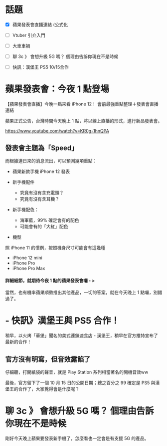 # 話題
- [x] 蘋果發表會直播連結 (公式化
- [ ] Vtuber 引介入門
- [ ] 大車車禍
- [ ] 聊 3c 》 會想升級 5G 嗎？ 個理由告訴你現在不是時候
- [ ] 快訊：漢堡王 PS5 10/15合作


# 蘋果發表會：今夜 1 點登場


【蘋果發表會直播】今晚一點來看 iPhone 12！ 會前最強重點整理＋發表會直播連結


蘋果正式公告，台灣時間今天晚上 1 點，將以線上直播的形式，進行新品發表會。

https://www.youtube.com/watch?v=KR0g-1hnQPA

## 發表會主題為「Speed」

而根據連日來的消息流出，可以預測幾項重點：

- 蘋果新款手機 iPhone 12 發表
  
- 新手機配件
    - 究竟有沒有含充電頭？
    - 究竟有沒有含耳機？

- 新手機配色：
    - 海軍藍，99% 確定會有的配色
    - 可能會有的「大紅」配色

- 機型

照 iPhone 11 的慣例，按照機身尺寸可能會有這幾種

- iPhone 12 mini 
- iPhone Pro
- iPhone Pro Max
  
#### 詳細細節，就期待今夜 1 點的蘋果發表會囉 - >
當然，也有機率蘋果順勢推出其他產品，一切的答案，就在今天晚上 1 點囉，別錯過了。





# - 快訊》漢堡王與 PS5 合作！ 
稍早，以火烤「華堡」聞名的美式連鎖速食店 - 漢堡王，稍早在官方推特宣布了最新的合作！

## 官方沒有明寫，但音效露餡了
仔細聽，打開紙袋的聲音，就是 Play Station 系列相當著名的開機音效ww

最後，官方留下了一個 10 月 15 日的公開日期；總之百分之 99 確定是 PS5 與漢堡王的合作了，大家覺得會是什麼呢？






# 聊 3c 》 會想升級 5G 嗎？ 個理由告訴你現在不是時候

剛好今天晚上蘋果要發表新手機了，怎麼看也一定會是有支援 5G 的產品。